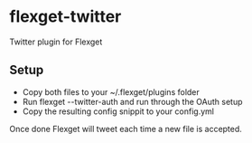 flexget-twitter
===============

Twitter plugin for Flexget

Setup
-----

* Copy both files to your ~/.flexget/plugins folder
* Run flexget --twitter-auth and run through the OAuth setup
* Copy the resulting config snippit to your config.yml

Once done Flexget will tweet each time a new file is accepted.
